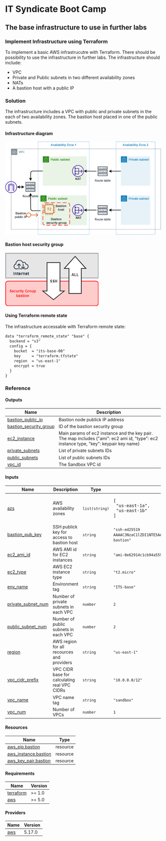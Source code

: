 <!-- BEGIN_TF_DOCS -->
# IT Syndicate Boot Camp
## The base infrastructure to use in further labs
### Implement Infrastructure using Terraform
To implement a basic AWS infrastrucutre with Terraform. There should be possibility to use the infrastructure in further labs. The infrastructure should include:
- VPC
- Private and Public subnets in two different availability zones
- NATs
- A bastion host with a public IP

### Solution
The infrastructure includes a VPC with public and private subnets in the each of two availability zones. The bastion host placed in one of the public subnets.
#### Infrastructure diagram
![Infrastructure diagram](docs/infra.png)

#### Bastion host security group
![Bastion host SG](docs/fw.png)

#### Using Terraform remote state
The infrastructure accessable with Terraform remote state:
```hcl
data "terraform_remote_state" "base" {
  backend = "s3"
  config = {
    bucket  = "its-base-00"
    key     = "terraform.tfstate"
    region  = "us-east-1"
    encrypt = true
  }
}
```
### Reference
#### Outputs

| Name | Description |
|------|-------------|
| <a name="output_bastion_public_ip"></a> [bastion\_public\_ip](#output\_bastion\_public\_ip) | Bastion node publick IP address |
| <a name="output_bastion_security_group"></a> [bastion\_security\_group](#output\_bastion\_security\_group) | ID of the bastion security group |
| <a name="output_ec2_instance"></a> [ec2\_instance](#output\_ec2\_instance) | Main params of ec2 instance and the key pair. The map includes {"ami": ec2 ami id, "type": ec2 instance type, "key": keypair key name} |
| <a name="output_private_subnets"></a> [private\_subnets](#output\_private\_subnets) | List of private subnets IDs |
| <a name="output_public_subnets"></a> [public\_subnets](#output\_public\_subnets) | List of public subnets IDs |
| <a name="output_vpc_id"></a> [vpc\_id](#output\_vpc\_id) | The Sandbox VPC id |
#### Inputs

| Name | Description | Type | Default | Required |
|------|-------------|------|---------|:--------:|
| <a name="input_azs"></a> [azs](#input\_azs) | AWS availability zones | `list(string)` | <pre>[<br>  "us-east-1a",<br>  "us-east-1b"<br>]</pre> | no |
| <a name="input_bastion_pub_key"></a> [bastion\_pub\_key](#input\_bastion\_pub\_key) | SSH publick key for access to bastion host | `string` | `"ssh-ed25519 AAAAC3NzaC1lZDI1NTE5AAAAIDGOVO/Cag0QuYYm5ThB+zehSFbskFjLS1T34y/TxtJ9 bastion"` | no |
| <a name="input_ec2_ami_id"></a> [ec2\_ami\_id](#input\_ec2\_ami\_id) | AWS AMI id for EC2 instances | `string` | `"ami-0e62914c1cb94a559"` | no |
| <a name="input_ec2_type"></a> [ec2\_type](#input\_ec2\_type) | AWS EC2 instance type | `string` | `"t2.micro"` | no |
| <a name="input_env_name"></a> [env\_name](#input\_env\_name) | Environment tag | `string` | `"ITS-base"` | no |
| <a name="input_private_subnet_num"></a> [private\_subnet\_num](#input\_private\_subnet\_num) | Number of private subnets in each VPC | `number` | `2` | no |
| <a name="input_public_subnet_num"></a> [public\_subnet\_num](#input\_public\_subnet\_num) | Number of public subnets in each VPC | `number` | `2` | no |
| <a name="input_region"></a> [region](#input\_region) | AWS region for all recources and providers | `string` | `"us-east-1"` | no |
| <a name="input_vpc_cidr_prefix"></a> [vpc\_cidr\_prefix](#input\_vpc\_cidr\_prefix) | VPC CIDR base for calculating real VPC CIDRs | `string` | `"10.0.0.0/12"` | no |
| <a name="input_vpc_name"></a> [vpc\_name](#input\_vpc\_name) | VPC name tag | `string` | `"sandbox"` | no |
| <a name="input_vpc_num"></a> [vpc\_num](#input\_vpc\_num) | Number of VPCs | `number` | `1` | no |
#### Resources

| Name | Type |
|------|------|
| [aws_eip.bastion](https://registry.terraform.io/providers/hashicorp/aws/latest/docs/resources/eip) | resource |
| [aws_instance.bastion](https://registry.terraform.io/providers/hashicorp/aws/latest/docs/resources/instance) | resource |
| [aws_key_pair.bastion](https://registry.terraform.io/providers/hashicorp/aws/latest/docs/resources/key_pair) | resource |
#### Requirements

| Name | Version |
|------|---------|
| <a name="requirement_terraform"></a> [terraform](#requirement\_terraform) | >= 1.0 |
| <a name="requirement_aws"></a> [aws](#requirement\_aws) | >= 5.0 |
#### Providers

| Name | Version |
|------|---------|
| <a name="provider_aws"></a> [aws](#provider\_aws) | 5.17.0 |
<!-- END_TF_DOCS -->
